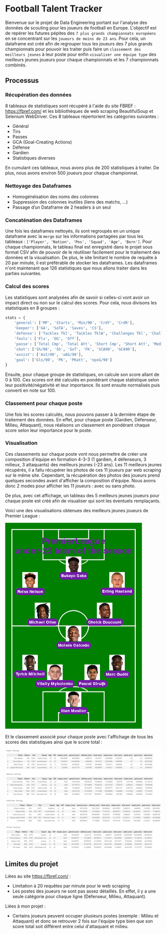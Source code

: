 # Football Talent Tracker

Bienvenue sur le projet de Data Engineering portant sur l'analyse des données de scouting pour les joueurs de football en Europe.
L'objectif est de repérer les futures pépites des `7 plus grands championnats européens` en se concentrant sur les `joueurs de moins de 23 ans`. Pour cela, un dataframe est créé afin de regrouper tous les joueurs des 7 plus grands championnats pour pouvoir les traiter puis faire un `classement des meilleurs jeunes` à leur poste pour enfin `visualiser une équipe type` des meilleurs jeunes joueurs pour chaque championnats et les 7 championnats combinés.

## Processus

### Récupération des données

8 tableaux de statistiques sont récupéré à l'aide du site FBREF : https://fbref.com/ et les bibliothèques de web scraping BeautifulSoup et Selenium WebDriver.
Ces 8 tableaux répertorient les catégories suivantes :
- Général 
- Tirs
- Passes
- GCA (Goal-Creating Actions)
- Défense
- Gardien
- Statistiques diverses

En cumulant ces tableaux, nous avons plus de 200 statistiques à traiter. De plus, nous avons environ 500 joueurs pour chaque championnat.

### Nettoyage des Dataframes

- Homogénéisation des noms des colonnes
- Suppression des colonnes inutiles (liens des matchs, …)
- Passage d’un Dataframe de 2 headers à un seul

### Concaténation des Dataframes

Une fois les dataframes nettoyés, ils sont regroupés en un unique dataframe avec la `merge` sur les informations partagées par tous les tableaux : `['Player', 'Nation', 'Pos', 'Squad', 'Age', 'Born']`.
Pour chaque championnats, le tableau final est enregistré dans le projet sous format CSV afin de pouvoir de le réutiliser facilement pour le traitement des données et la visualisation. De plus, le site limitant le nombre de requête à 20 par minute, il est préférable de stocker les dataframes.
Les dataframes n'ont maintenant que 126 statistiques que nous allons traiter dans les parties suivantes.

### Calcul des scores

Les statistiques sont analysées afin de savoir si celles-ci vont avoir un impact direct ou non sur le calcul des scores. Pour cela, nous divisons les statistiques en 8 groupes  :
```python
stats = {
    'general': ['MP', 'Starts', 'Min/90', 'CrdY', 'CrdR'],
    'keeper': ['GA', 'SoTA', 'Saves', 'CS'],
    'defense': ['Tackles Tkl', 'Tackles TklW', 'Challenges Tkl', 'Challenges Att', 'Blocks Blocks', 'Blocks Sh', 'Blocks Pass', 'Int', 'Err', 'Recov'],
    'fouls': ['Fls', 'OG', 'Off'],
    'passe': ['Total Cmp', 'Total Att', 'Short Cmp', 'Short Att', 'Medium Cmp', 'Medium Att', 'Long Cmp', 'Long Att', 'KP', 'PrgP'],
    'shot': ['Sh/90', 'Sh', 'SoT', 'FK', 'SCA90', 'GCA90'],
    'assist': ['Ast/90', 'xAG/90'],
    'goal': ['Gls/90', 'PK', 'PKatt', 'npxG/90']
}
```

Ensuite, pour chaque groupe de statistiques, on calcule son score allant de 0 à 100. Ces scores ont été calculés en pondérant chaque statistique selon leur positivité/négativité et leur importance. Ils sont ensuite normalisés puis converti en note sur 100.

### Classement pour chaque poste

Une fois les scores calculés, nous pouvons passer à la dernière étape de traitement des données. En effet, pour chaque poste (Gardien, Défenseur, Milieu, Attaquant), nous réalisons un classement en pondérant chaque score selon leur importance pour le poste.

### Visualisation

Ces classements sur chaque poste vont nous permettre de créer une composition d'équipe en formation 4-3-3 (1 gardien, 4 défenseurs, 3 milieux, 3 attaquants) des meilleurs jeunes (-23 ans). Les 11 meilleurs jeunes récupérés, il a fallu récupérer les photos de ces 11 joueurs par web scraping sur le même site.
Cependant, la récupération des photos des joueurs prend quelques secondes avant d'afficher la composition d'équipe. Nous avons donc 2 modes pour afficher les 11 joueurs : avec ou sans photo.

De plus, avec cet affichage, un tableau des 5 meilleurs jeunes joueurs pour chaque poste est créé afin de visualiser qui sont les éventuels remplaçants.

Voici une des visualisations obtenues des meilleurs jeunes joueurs de Premier League :

![Meilleurs jeunes joueurs de Premier League](assets/lineups_under_23_PremierLeague.png?size=400x)

Et le classement associé pour chaque poste avec l'affichage de tous les scores des statistiques ainsi que le score total :

![Meilleurs jeunes joueurs de Premier League](assets/ranking_under_23_PremierLeague.png?size=800x)

## Limites du projet

Liées au site https://fbref.com/ :
- Limitation à 20 requêtes par minute pour le web scraping
- Les postes des joueurs ne sont pas assez détaillés. En effet, il y a une seule catégorie pour chaque ligne (Défenseur, Milieu, Attaquant).

Liées à mon projet :
- Certains joueurs peuvent occuper plusieurs postes (exemple : Milieu et Attaquant) et donc se retrouver 2 fois sur l'équipe type bien que son score total soit différent entre celui d'attaquant et milieu.
